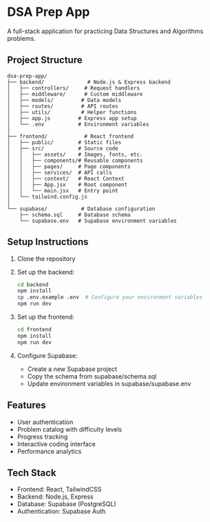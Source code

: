 # DSA Prep App

A full-stack application for practicing Data Structures and Algorithms problems.

## Project Structure

```
dsa-prep-app/
├── backend/              # Node.js & Express backend
│   ├── controllers/     # Request handlers
│   ├── middleware/      # Custom middleware
│   ├── models/         # Data models
│   ├── routes/         # API routes
│   ├── utils/          # Helper functions
│   ├── app.js         # Express app setup
│   └── .env           # Environment variables
│
├── frontend/            # React frontend
│   ├── public/        # Static files
│   ├── src/           # Source code
│   │   ├── assets/    # Images, fonts, etc.
│   │   ├── components/# Reusable components
│   │   ├── pages/     # Page components
│   │   ├── services/  # API calls
│   │   ├── context/   # React Context
│   │   ├── App.jsx    # Root component
│   │   └── main.jsx   # Entry point
│   └── tailwind.config.js
│
└── supabase/           # Database configuration
    ├── schema.sql     # Database schema
    └── supabase.env   # Supabase environment variables
```

## Setup Instructions

1. Clone the repository
2. Set up the backend:

   ```bash
   cd backend
   npm install
   cp .env.example .env  # Configure your environment variables
   npm run dev
   ```

3. Set up the frontend:

   ```bash
   cd frontend
   npm install
   npm run dev
   ```

4. Configure Supabase:
   - Create a new Supabase project
   - Copy the schema from supabase/schema.sql
   - Update environment variables in supabase/supabase.env

## Features

- User authentication
- Problem catalog with difficulty levels
- Progress tracking
- Interactive coding interface
- Performance analytics

## Tech Stack

- Frontend: React, TailwindCSS
- Backend: Node.js, Express
- Database: Supabase (PostgreSQL)
- Authentication: Supabase Auth
